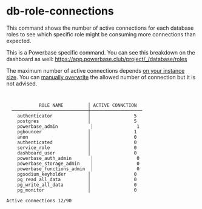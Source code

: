 # db-role-connections

This command shows the number of active connections for each database roles to see which specific role might be consuming more connections than expected.

This is a Powerbase specific command. You can see this breakdown on the dashboard as well:
https://app.powerbase.club/project/_/database/roles

The maximum number of active connections depends [on your instance size](https://powerbase.club/docs/guides/platform/compute-add-ons). You can [manually overwrite](https://powerbase.club/docs/guides/platform/performance#allowing-higher-number-of-connections) the allowed number of connection but it is not advised.

```


            ROLE NAME         │ ACTIVE CONNCTION
  ────────────────────────────┼───────────────────
    authenticator             │                5
    postgres                  │                5
    powerbase_admin            │                1
    pgbouncer                 │                1
    anon                      │                0
    authenticated             │                0
    service_role              │                0
    dashboard_user            │                0
    powerbase_auth_admin       │                0
    powerbase_storage_admin    │                0
    powerbase_functions_admin  │                0
    pgsodium_keyholder        │                0
    pg_read_all_data          │                0
    pg_write_all_data         │                0
    pg_monitor                │                0

Active connections 12/90

```
